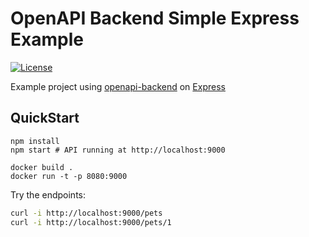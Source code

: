 # OpenAPI Backend Simple Express Example
[![License](http://img.shields.io/:license-mit-blue.svg)](http://anttiviljami.mit-license.org)

Example project using [openapi-backend](https://github.com/anttiviljami/openapi-backend) on [Express](https://expressjs.com/)

## QuickStart

```
npm install
npm start # API running at http://localhost:9000
```

```
docker build .
docker run -t -p 8080:9000
```

Try the endpoints:

```bash
curl -i http://localhost:9000/pets
curl -i http://localhost:9000/pets/1
```

